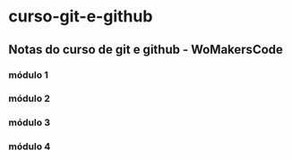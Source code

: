# curso-git-e-github

## Notas do curso de git e github - WoMakersCode

### módulo 1
### módulo 2 
### módulo 3
### módulo 4
